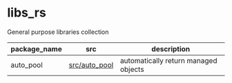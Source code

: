 # libs_rs

General purpose libraries collection

| package_name | src                              | description                          |
|--------------|----------------------------------|--------------------------------------|
| auto_pool    | [src/auto_pool](./src/auto_pool) | automatically return managed objects |
